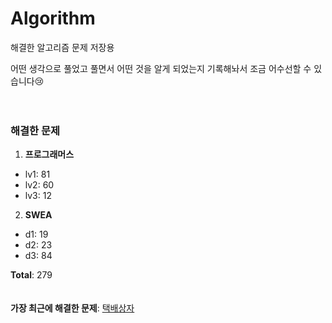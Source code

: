 # Algorithm
해결한 알고리즘 문제 저장용

어떤 생각으로 풀었고 풀면서 어떤 것을 알게 되었는지 기록해놔서 조금 어수선할 수 있습니다😢
<br><br><br>
### 해결한 문제
1.  **프로그래머스**
-  lv1: 81
-  lv2: 60
-  lv3: 12
2.  **SWEA**
-  d1: 19
-  d2: 23
-  d3: 84

**Total**:  279
<br><br><br>
**가장 최근에 해결한 문제**: [택배상자](https://github.com/SobinYim/Algorithm/blob/main/%5BProgrammers%5D%20Lv2/%ED%83%9D%EB%B0%B0%EC%83%81%EC%9E%90.py)